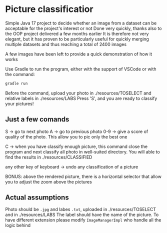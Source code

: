 # Picture classificatior

Simple Java 17 project to decide whether an image from a dataset can be acceptable for the project's interest or not
Done very quickly, thanks also to the OOP project delivered a few months earlier
It is therefore not very elegant, but it has proven to be particularly useful for quickly merging multiple datasets and thus reaching a total of 2400 images

A few images have been left to provide a quick demonstration of how it works

Use Gradle to run the program, either with the support of VSCode or with the command:
```bash
gradle run
```

Before the command, upload your photo in ./resources/TOSELECT and relative labels in ./resources/LABS
Press 'S', and you are ready to classify your pictures!

## Just a few comands
S -> go to next photo
A -> go to previous photo
0-9 -> give a score of quality of the photo. This allow you to pic only the best one

C -> when you have classify enough picture, this command close the program and next classify all photo in well-suited directory. You will able to find the results in ./resources/CLASSIFIED

any other key of keyboard -> undo any classification of a picture

BONUS: above the rendered picture, there is a horizontal selector that allow you to adjust the zoom above the pictures

## Actual assumptions
Photo should be `.jpg` and labes `.txt`, uploaded in ./resources/TOSELECT and in ./resources/LABS
The label should have the name of the picture.
To have different extension please modify `ImageManagerImpl` who handle all the logic behind 
